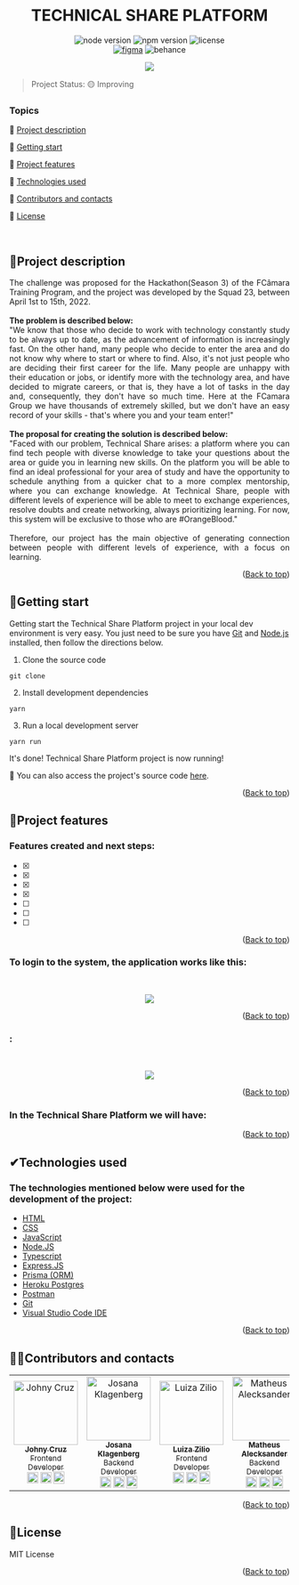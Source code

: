 <div id="top"></div>
<h1 align="center"> TECHNICAL SHARE PLATFORM </h1> 

<p align="center">
  <img src="https://img.shields.io/static/v1?label=node&message=v16.13.2&color=orange&style=for-the-badge&logo=node" alt="node version">
  <img src="https://img.shields.io/static/v1?label=npm%20version&message=8.1.2&color=orange&style=for-the-badge&logo=npm%20version" alt="npm version">
  <img src="https://img.shields.io/static/v1?label=license&message=mit&color=green&style=for-the-badge&logo=license" alt="license"><br/>
  <a href="https://www.figma.com/file/oqWmAPsNFWv5T84sixxueN/Hackathon---Programa-de-Forma%C3%A7%C3%A3o" target="_blank"><img src="https://img.shields.io/badge/figma-%23F24E1E.svg?style=for-the-badge&logo=figma&logoColor=white" alt="figma"></a>
  <img src="https://img.shields.io/badge/Behance-1769ff?style=for-the-badge&logo=behance&logoColor=white" alt="behance">
</p>
<p align="center">
 <img src="https://img.shields.io/badge/STATUS-IMPROVING-yellow">
</p> 

> Project Status: 🟡 Improving

### Topics  

:small_blue_diamond: [Project description](#project-description)

:small_blue_diamond: [Getting start](#getting-start)

:small_blue_diamond: [Project features](#project-features)

:small_blue_diamond: [Technologies used](#technologies-used)

:small_blue_diamond: [Contributors and contacts](#contributors-and-contacts)

:small_blue_diamond: [License](#license)

</br>

## <a name=“project-description”>🧾Project description<a/> 
  
<p align="justify">
The challenge was proposed for the Hackathon(Season 3) of the FCâmara Training Program, and the project was developed by the Squad 23, between April 1st to 15th, 2022.<br/><br/>  
<b>The problem is described below:</b><br/> 
"We know that those who decide to work with technology constantly study to be always up to date, as the advancement of information is increasingly fast. On the other hand, many people who decide to enter the area and do not know why where to start or where to find. Also, it's not just people who are deciding their first career for the life. Many people are unhappy with their education or jobs, or identify more with the technology area, and have decided to migrate careers, or that is, they have a lot of tasks in the day and, consequently, they don't have so much time. Here at the FCamara Group we have thousands of extremely skilled, but we don't have an easy record of your skills - that's where you and your team enter!"<br/><br/>  
<b>The proposal for creating the solution is described below:</b><br/> 
"Faced with our problem, Technical Share arises: a platform where you can find tech people with diverse knowledge to take your questions about the area or guide you in learning new skills. On the platform you will be able to find an ideal professional for your area of study and have the opportunity to schedule anything from a quicker chat to a more complex mentorship, where you can exchange knowledge. At Technical Share, people with different levels of experience will be able to meet to exchange experiences, resolve doubts and create networking, always prioritizing learning. For now, this system will be exclusive to those who are #OrangeBlood."<br/><br/>
Therefore, our project has the main objective of generating connection between people with different levels of experience, with a focus on learning.
</p>

<p align="right">(<a href="#top">Back to top</a>)</p>

## <a name=“getting-start”>📁Getting start<a/> 
  
Getting start the Technical Share Platform project in your local dev environment is very easy. You just need to be sure you have [Git](https://git-scm.com/downloads) and [Node.js](https://nodejs.org/) installed, then follow the directions below.

1. Clone the source code

 `git clone  `

2. Install development dependencies

 `yarn`

3. Run a local development server

 `yarn run`

It's done! Technical Share Platform project is now running!

🔸 You can also access the project's source code [here]( ).  

<p align="right">(<a href="#top">Back to top</a>)</p> 

## <a name=“project-features”>🔨Project features<a/> 
  
### Features created and next steps:
- [x]  
- [x]  
- [x]  
- [x]  
- [ ]  
- [ ]  
- [ ]  

<p align="right">(<a href="#top">Back to top</a>)</p>
  
### To login to the system, the application works like this:
</br>
<p align="center">
<img src= " "/ title=" " alt=" ">
</p>


<p align="right">(<a href="#top">Back to top</a>)</p>

###  :
</br>
<p align="center">
<img src= " " title=" " alt=" ">
</p>
 

<p align="right">(<a href="#top">Back to top</a>)</p>

### In the Technical Share Platform we will have:



<p align="right">(<a href="#top">Back to top</a>)</p>

## <a name=“technologies-used”>✔Technologies used<a/> 

### The technologies mentioned below were used for the development of the project:
- [HTML](https://developer.mozilla.org/pt-BR/docs/Web/HTML)
- [CSS](https://developer.mozilla.org/pt-BR/docs/Web/CSS)
- [JavaScript](https://developer.mozilla.org/pt-BR/docs/Web/JavaScript)
- [Node.JS](https://nodejs.org/en/)
- [Typescript](https://www.typescriptlang.org/)
- [Express.JS](https://expressjs.com/)
- [Prisma (ORM)](https://www.prisma.io/) 
- [Heroku Postgres](https://devcenter.heroku.com/articles/heroku-postgresql)
- [Postman](https://www.postman.com/)
- [Git](https://git-scm.com/)
- [Visual Studio Code IDE](https://code.visualstudio.com/)

<p align="right">(<a href="#top">Back to top</a>)</p>

## <a name=“contributors-and-contacts”>👩‍💻Contributors and contacts<a/> 

<table>
  <tr>
    <td align="center">
      <a href="https://github.com/JohnyCruz37">
        <img src="https://media-exp1.licdn.com/dms/image/C4E03AQHUHI2e8gCTHg/profile-displayphoto-shrink_200_200/0/1647210353959?e=1654732800&v=beta&t=ysSGtyJphTIcHS-B8MEAZbmRNd__0qxj-Gz-QHANRbU" title="Johny Cruz" alt="Johny Cruz" width=115><br/>
        <sub><b>Johny Cruz</b><br/><spam>Frontend Developer</spam></sub>
      </a>
      <sub>
        <br/>
        <a href="https://github.com/JohnyCruz37" target="_blank"><img align="center" width="20" height="20" title="GitHub Johny" alt="GitHub Johny" src="https://user-images.githubusercontent.com/73187817/161452198-9a655bef-6cc0-4e2d-9226-61ae91382a0b.png"></a>
        <a href="https://www.linkedin.com/in/johnygoncalvescruz/" target="_blank"><img align="center" width="20" height="20" title="LinkedIn Johny" alt="LinkedIn Johny" src="https://user-images.githubusercontent.com/73187817/161451490-3d70d603-1d94-420c-94b6-6af68d29f2be.png"></a>
        <a href="mailto:johnygoncalvescruz@gmail.com" target="_blank"><img align="center" width="20" height="22" title="Gmail Johny" alt="Gmail Johny" src="https://user-images.githubusercontent.com/73187817/161452078-fcf11a81-c0d6-467e-b26d-7d8fd18e0adf.png"></a>
       </sub>
    </td>  
     <td align="center">
      <a href="https://github.com/Josana-Kla/">
        <img src="https://avatars.githubusercontent.com/u/73187817?s=400&u=343a33ac5cbd16538d7c39b20e42764dfcf1c7e0&v=4" title="Josana Klagenberg" alt="Josana Klagenberg" width=115><br/>
        <sub><b>Josana Klagenberg</b><br/><spam>Backend Developer</spam></sub>
      </a>
       <sub>
        <br/>
        <a href="https://github.com/Josana-Kla/" target="_blank"><img align="center" width="20" height="20" title="GitHub Josana" alt="GitHub Josana" src="https://user-images.githubusercontent.com/73187817/161452198-9a655bef-6cc0-4e2d-9226-61ae91382a0b.png"></a>
        <a href="https://www.linkedin.com/in/josana/" target="_blank"><img align="center" width="20" height="20" title="LinkedIn Josana" alt="LinkedIn Josana" src="https://user-images.githubusercontent.com/73187817/161451490-3d70d603-1d94-420c-94b6-6af68d29f2be.png"></a>
        <a href="mailto:josana.0205@gmail.com" target="_blank"><img align="center" width="20" height="22" title="Gmail Josana" alt="Gmail Josana" src="https://user-images.githubusercontent.com/73187817/161452078-fcf11a81-c0d6-467e-b26d-7d8fd18e0adf.png"></a>    
        </sub>
    </td>  
      <td align="center">
      <a href="https://github.com/ziliolu">
        <img src="https://avatars.githubusercontent.com/u/86267379?v=4" title="Luiza Zilio" alt="Luiza Zilio" width=115><br/>
        <sub><b>Luiza Zilio</b><br/><spam>Frontend Developer</spam></sub>
      </a>
      <sub>
        <br/>
        <a href="https://github.com/ziliolu" target="_blank"><img align="center" width="20" height="20" title="GitHub Luiza" alt="GitHub Luiza" src="https://user-images.githubusercontent.com/73187817/161452198-9a655bef-6cc0-4e2d-9226-61ae91382a0b.png"></a>
        <a href="https://www.linkedin.com/in/luiza-zilio-4a7a14205/" target="_blank"><img align="center" width="20" height="20" title="LinkedIn Luiza" alt="LinkedIn Luiza" src="https://user-images.githubusercontent.com/73187817/161451490-3d70d603-1d94-420c-94b6-6af68d29f2be.png"></a>
        <a href="mailto:luzilio.p@gmail.com" target="_blank"><img align="center" width="20" height="22" title="Gmail Luiza" alt="Gmail Luiza" src="https://user-images.githubusercontent.com/73187817/161452078-fcf11a81-c0d6-467e-b26d-7d8fd18e0adf.png"></a>
       </sub>
    </td>
    <td align="center">
      <a href="https://github.com/matheusalecksander">
        <img src="https://avatars.githubusercontent.com/u/86481485?v=4https://avatars.githubusercontent.com/u/86481485?v=4" title="Matheus Alecksander" alt="Matheus Alecksander" width=115><br/>
        <sub><b>Matheus Alecksander</b><br/><spam>Backend Developer</spam></sub>
      </a>
      <sub>
        <br/>
        <a href="https://github.com/matheusalecksander" target="_blank"><img align="center" width="20" height="20" title="GitHub Matheus" alt="GitHub Matheus" src="https://user-images.githubusercontent.com/73187817/161452198-9a655bef-6cc0-4e2d-9226-61ae91382a0b.png"></a>
      <a href="https://linkedin.com/in/matheus-alecksander" target="_blank"><img align="center" width="20" height="20" title="LinkedIn Matheus" alt="LinkedIn Matheus" src="https://user-images.githubusercontent.com/73187817/161451490-3d70d603-1d94-420c-94b6-6af68d29f2be.png"></a>
       <a href="mailto:matheusalecksander@gmail.com" target="_blank"><img align="center" width="20" height="22" title="Gmail Matheus" alt="Gmail Matheus" src="https://user-images.githubusercontent.com/73187817/161452078-fcf11a81-c0d6-467e-b26d-7d8fd18e0adf.png"></a>
       </sub>
    </td>
     <td align="center">
      <a href="https://www.linkedin.com/in/jadsonalcantara/">
        <img src="https://media-exp1.licdn.com/dms/image/C5603AQHOfedGWadBGA/profile-displayphoto-shrink_200_200/0/1613581289304?e=1654732800&v=beta&t=MAT6P7qEHOHBxTIlJQYUoGWSozDtjuFmp2FYBAGgy8k" title="Jadson Alcantara" alt="Jadson Alcantara" width=115><br/>
        <sub><b>Jadson Alcantara</b><br/><spam>UX Design</spam></sub>
      </a>
      <sub>
        <br/>
        <a href=" " target="_blank"><img align="center" width="20" height="20" title="  Jadson" alt="  Jadson" src="https://user-images.githubusercontent.com/73187817/161459354-c5b9c6e2-5f35-4a34-bef2-48c44c741ecd.png"></a>
      <a href="https://www.linkedin.com/in/jadsonalcantara/" target="_blank"><img align="center" width="20" height="20" title="LinkedIn Jadson" alt="LinkedIn Jadson" src="https://user-images.githubusercontent.com/73187817/161451490-3d70d603-1d94-420c-94b6-6af68d29f2be.png"></a>
       <a href="mailto:jadsalcantara@gmail.com" target="_blank"><img align="center" width="20" height="22" title="Gmail Jadson" alt="Gmail Jadson" src="https://user-images.githubusercontent.com/73187817/161452078-fcf11a81-c0d6-467e-b26d-7d8fd18e0adf.png"></a>
       </sub>
    </td>
     <td align="center">
      <a href="https://www.linkedin.com/in/leticiaribeiro98/">
        <img src="https://media-exp1.licdn.com/dms/image/D4E35AQGqLV8gKaLp7Q/profile-framedphoto-shrink_200_200/0/1636482986733?e=1649170800&v=beta&t=fuY-X3PAVnjMdj76ckBpaAvZdIkyQfC0CjSu7dsvC9o" title="Leticia Ribeiro" alt="Leticia Ribeiro" width=115><br/>
        <sub><b>Leticia Ribeiro</b><br/><spam>UX Design</spam></sub>
      </a>
      <sub>
        <br/>
        <a href=" " target="_blank"><img align="center" width="20" height="20" title="GitHub Leticia" alt="GitHub Leticia" src="https://user-images.githubusercontent.com/73187817/161459354-c5b9c6e2-5f35-4a34-bef2-48c44c741ecd.png"></a>
      <a href="https://www.linkedin.com/in/leticiaribeiro98/" target="_blank"><img align="center" width="20" height="20" title="LinkedIn Leticia" alt="LinkedIn Leticia" src="https://user-images.githubusercontent.com/73187817/161451490-3d70d603-1d94-420c-94b6-6af68d29f2be.png"></a>
       <a href="mailto:letsouza24@gmail.com" target="_blank"><img align="center" width="20" height="22" title="Gmail Leticia" alt="Gmail Leticia" src="https://user-images.githubusercontent.com/73187817/161452078-fcf11a81-c0d6-467e-b26d-7d8fd18e0adf.png"></a>
       </sub>
    </td>
     <td align="center">
      <a href="https://www.linkedin.com/in/najmin-ranna-995b03201/">
        <img src="https://media-exp1.licdn.com/dms/image/C5603AQFDr0RR3xo_FQ/profile-displayphoto-shrink_200_200/0/1627964746612?e=1654732800&v=beta&t=U2Mf9aWiIylQ5YjveUnL0ZoWTZKQ4R1HPg2eY5AJINA" title="Najmin dos Santos" alt="Najmin dos Santos" width=115><br/>
        <sub><b>Najmin dos Santos</b><br/><spam>UX Design</spam></sub>
      </a>
      <sub>
        <br/>
        <a href=" " target="_blank"><img align="center" width="20" height="20" title="GitHub Najmin" alt="GitHub Najmin" src="https://user-images.githubusercontent.com/73187817/161459354-c5b9c6e2-5f35-4a34-bef2-48c44c741ecd.png"></a>
      <a href="https://www.linkedin.com/in/najmin-ranna-995b03201/" target="_blank"><img align="center" width="20" height="20" title="LinkedIn Najmin" alt="LinkedIn Najmin" src="https://user-images.githubusercontent.com/73187817/161451490-3d70d603-1d94-420c-94b6-6af68d29f2be.png"></a>
       <a href="mailto:najmin.ranna@gmail.com" target="_blank"><img align="center" width="20" height="22" title="Gmail Najmin" alt="Gmail Najmin" src="https://user-images.githubusercontent.com/73187817/161452078-fcf11a81-c0d6-467e-b26d-7d8fd18e0adf.png"></a>
       </sub>
    </td>
  </tr>
</table>

<p align="right">(<a href="#top">Back to top</a>)</p>

## <a name=“License”>📜License<a/> 
  MIT License
<p align="right">(<a href="#top">Back to top</a>)</p><div id="top"></div>
